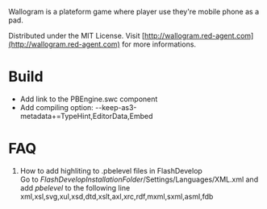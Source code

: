 Wallogram is a plateform game where player use they're mobile phone as a pad.

Distributed under the MIT License.
Visit [http://wallogram.red-agent.com](http://wallogram.red-agent.com) for more informations.

Build
=======================
* Add link to the PBEngine.swc component
* Add compiling option: --keep-as3-metadata+=TypeHint,EditorData,Embed

FAQ
=======================
1. How to add highliting to .pbelevel files in FlashDevelop  
Go to 
*FlashDevelopInstallationFolder*/Settings/Languages/XML.xml and add *pbelevel* to the following line  
	<file-extensions>xml,xsl,svg,xul,xsd,dtd,xslt,axl,xrc,rdf,mxml,sxml,asml,fdb</file-extensions>
